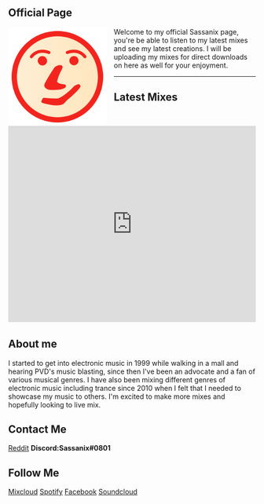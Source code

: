 

## Official Page
<head>
<style>
img {
    float: left;
}
</style>
</head>
<body>
<p><img src="LS8Mx.gif" alt="Sassanlogo" style="width:200px;height:200px;margin-right:15px;">
Welcome to my official Sassanix page, you're be able to listen to my latest mixes and see my latest creations. I will be uploading my mixes for direct downloads on here as well for your enjoyment.</p>
</body>

---

## Latest Mixes

<iframe width="100%" height="400" src="https://www.mixcloud.com/widget/iframe/?feed=%2FSassanix%2F" frameborder="0" ></iframe>

## About me

I started to get into electronic music in 1999 while walking in a mall and hearing PVD's music blasting, since then I've been an advocate and a fan of various musical genres. I have also been mixing different genres of electronic music including trance since 2010 when I felt that I needed to showcase my music to others. I'm excited to make more mixes and hopefully looking to live mix.

## Contact Me

[Reddit](https://www.reddit.com/message/compose/?to=Sassanix) **Discord:Sassanix#0801**

## Follow Me

[Mixcloud](http://mixcloud.com) [Spotify](https://open.spotify.com/user/sassanix?si=AXINLMyWTvCfRKCKaWUxTw) [Facebook](http://facebook.com/sassanix) [Soundcloud](http://soundcloud.com/sassanix)
